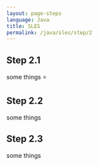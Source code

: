 ```yaml
---
layout: page-steps
language: Java
title: SLES
permalink: /java/sles/step/2
---
```


## Step 2.1
some things ⭐

## Step 2.2
some things

## Step 2.3
some things